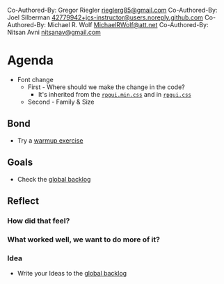 Co-Authored-By: Gregor Riegler <rieglerg85@gmail.com>
Co-Authored-By: Joel Silberman <42779942+jcs-instructor@users.noreply.github.com>
Co-Authored-By: Michael R. Wolf <MichaelRWolf@att.net>
Co-Authored-By: Nitsan Avni <nitsanav@gmail.com>

# Agenda

-   Font change
    -   First - Where should we make the change in the code?
        -   It's inherited from the [`rpgui.min.css`](../webapp/public/rpgui.min.css) and in [`rpgui.css`](../webapp/public/rpgui.css)
    -   Second - Family & Size

## Bond

-   Try a [warmup exercise](../docs/warmup-exercises.md)

## Goals

-   Check the [global backlog](../docs/backlog.md)

## Reflect

### How did that feel?

### What worked well, we want to do more of it?

### Idea

-   Write your Ideas to the [global backlog](../docs/backlog.md)
